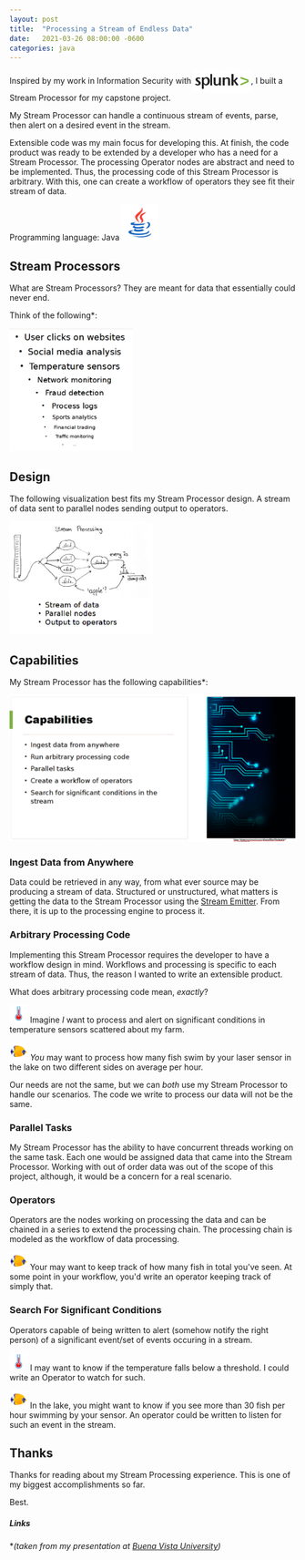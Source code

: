 ```yaml
---
layout: post
title:  "Processing a Stream of Endless Data"
date:   2021-03-26 08:00:00 -0600
categories: java 
---
```

<link rel="stylesheet" href="/css/styles.css">
Inspired by my work in Information Security with <img src="/img/splunk.png" id="splunk-icon"/>, I built a Stream Processor for my capstone project.

My Stream Processor can handle a continuous stream of events, parse, then alert on a desired event in the stream.

Extensible code was my main focus for developing this. At finish, the code product was ready to be extended by a developer who has a need for a Stream Processor. The processing Operator nodes are abstract and need to be implemented. Thus, the processing code of this Stream Processor is arbitrary. With this, one can create a workflow of operators they see fit their stream of data.

Programming language: Java <img src="/img/java.png" class="inline-icon" style="width: 64px; height: 64px;"/>

## Stream Processors
What are Stream Processors? They are meant for data that essentially could never end.

Think of the following\*: 

<img src="/img/sp-use.png" alt="sp use" style="width: 43%; height: 43%;"/>


## Design
The following visualization best fits my Stream Processor design. A stream of data sent to parallel nodes sending output to operators.

<img src="/img/sp-design.png" alt="sp design" style="width: 50%; height: 50%;"/>

## Capabilities
My Stream Processor has the following capabilities\*:

<img src="/img/sp-summary.png" alt="sp summary"/>

### Ingest Data from Anywhere
Data could be retrieved in any way, from what ever source may be producing a stream of data. Structured or unstructured, what matters is getting the data to the Stream Processor using the [Stream Emitter](/java/2021/03/04/stream-emitter.html). From there, it is up to the processing engine to process it.

### Arbitrary Processing Code
Implementing this Stream Processor requires the developer to have a workflow design in mind. Workflows and processing is specific to each stream of data. Thus, the reason I wanted to write an extensible product.

What does arbitrary processing code mean, *exactly*?

<img src="/img/thermometer.png" class="inline-icon" style="width: 32px; height: 32px;"/> Imagine *I* want to process and alert on significant conditions in temperature sensors scattered about my farm.

<img src="/img/fish.png" class="inline-icon" style="width: 32px; height: 32px;"/> *You* may want to process how many fish swim by your laser sensor in the lake on two different sides on average per hour. 

Our needs are not the same, but we can *both* use my Stream Processor to handle our scenarios. The code we write to process our data will not be the same.

### Parallel Tasks
My Stream Processor has the ability to have concurrent threads working on the same task. Each one would be assigned data that came into the Stream Processor. Working with out of order data was out of the scope of this project, although, it would be a concern for a real scenario.

### Operators
Operators are the nodes working on processing the data and can be chained in a series to extend the processing chain. The processing chain is modeled as the workflow of data processing.

<img src="/img/fish.png" class="inline-icon" style="width: 32px; height: 32px;"/> Your may want to keep track of how many fish in total you've seen. At some point in your workflow, you'd write an operator keeping track of simply that.

### Search For Significant Conditions
Operators capable of being written to alert (somehow notify the right person) of a significant event/set of events occuring in a stream. 

<img src="/img/thermometer.png" class="inline-icon" style="width: 32px; height: 32px;"/> I may want to know if the temperature falls below a threshold. I could write an Operator to watch for such. 

<img src="/img/fish.png" class="inline-icon" style="width: 32px; height: 32px;"/> In the lake, you might want to know if you see more than 30 fish per hour swimming by your sensor. An operator could be written to listen for such an event in the stream.

## Thanks
Thanks for reading about my Stream Processing experience. This is one of my biggest accomplishments so far.

Best.

##### Links
\**(taken from my presentation at [Buena Vista University](https://www.bvu.edu/))*

<style>
#splunk-icon {
    display: inline-block; 
    vertical-align: middle; 
    width: 101px; height: 40px;
}
</style>
